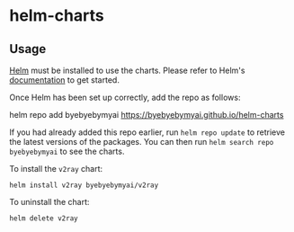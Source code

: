 # helm-charts

## Usage

[Helm](https://helm.sh) must be installed to use the charts.  Please refer to
Helm's [documentation](https://helm.sh/docs) to get started.

Once Helm has been set up correctly, add the repo as follows:

  helm repo add byebyebymyai https://byebyebymyai.github.io/helm-charts

If you had already added this repo earlier, run `helm repo update` to retrieve
the latest versions of the packages.  You can then run `helm search repo byebyebymyai` to see the charts.

To install the `v2ray` chart:

    helm install v2ray byebyebymyai/v2ray

To uninstall the chart:

    helm delete v2ray